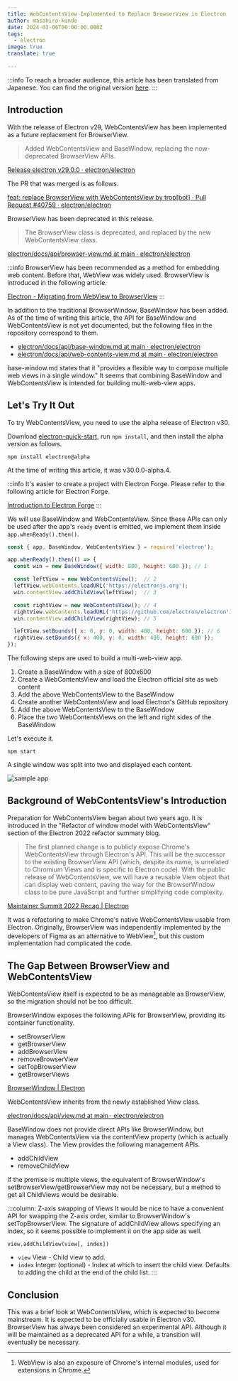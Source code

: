```yaml
---
title: WebContentsView Implemented to Replace BrowserView in Electron
author: masahiro-kondo
date: 2024-03-06T00:00:00.000Z
tags:
  - electron
image: true
translate: true

---
```


:::info
To reach a broader audience, this article has been translated from Japanese.
You can find the original version [here](https://developer.mamezou-tech.com/blogs/2024/03/06/electron-webcontentsview/).
:::



## Introduction

With the release of Electron v29, WebContentsView has been implemented as a future replacement for BrowserView.

> Added WebContentsView and BaseWindow, replacing the now-deprecated BrowserView APIs.

[Release electron v29.0.0 · electron/electron](https://github.com/electron/electron/releases/tag/v29.0.0)

The PR that was merged is as follows.

[feat: replace BrowserView with WebContentsView by trop[bot] · Pull Request #40759 · electron/electron](https://github.com/electron/electron/pull/40759)

BrowserView has been deprecated in this release.

> The BrowserView class is deprecated, and replaced by the new WebContentsView class.

[electron/docs/api/browser-view.md at main · electron/electron](https://github.com/electron/electron/blob/main/docs/api/browser-view.md)

:::info
BrowserView has been recommended as a method for embedding web content. Before that, WebView was widely used. BrowserView is introduced in the following article.

[Electron - Migrating from WebView to BrowserView](/blogs/2022/01/07/electron-browserview/)
:::

In addition to the traditional BrowserWindow, BaseWindow has been added. As of the time of writing this article, the API for BaseWindow and WebContentsView is not yet documented, but the following files in the repository correspond to them.

- [electron/docs/api/base-window.md at main · electron/electron](https://github.com/electron/electron/blob/main/docs/api/base-window.md)
- [electron/docs/api/web-contents-view.md at main · electron/electron](https://github.com/electron/electron/blob/main/docs/api/web-contents-view.md)

base-window.md states that it "provides a flexible way to compose multiple web views in a single window." It seems that combining BaseWindow and WebContentsView is intended for building multi-web-view apps.

## Let's Try It Out

To try WebContentsView, you need to use the alpha release of Electron v30.

Download [electron-quick-start](https://github.com/electron/electron-quick-start), run `npm install`, and then install the alpha version as follows.

```shell
npm install electron@alpha
```

At the time of writing this article, it was v30.0.0-alpha.4.

:::info
It's easier to create a project with Electron Forge. Please refer to the following article for Electron Forge.

[Introduction to Electron Forge](/blogs/2024/01/29/electron-forge-introduction/)
:::

We will use BaseWindow and WebContentsView. Since these APIs can only be used after the app's `ready` event is emitted, we implement them inside `app.whenReady().then()`.

```javascript:index.js
const { app, BaseWindow, WebContentsView } = require('electron');

app.whenReady().then(() => {
  const win = new BaseWindow({ width: 800, height: 600 }); // 1

  const leftView = new WebContentsView();  // 2
  leftView.webContents.loadURL('https://electronjs.org');
  win.contentView.addChildView(leftView);  // 3

  const rightView = new WebContentsView(); // 4
  rightView.webContents.loadURL('https://github.com/electron/electron');
  win.contentView.addChildView(rightView); // 5

  leftView.setBounds({ x: 0, y: 0, width: 400, height: 600 }); // 6
  rightView.setBounds({ x: 400, y: 0, width: 400, height: 600 });
});
```
The following steps are used to build a multi-web-view app.

1. Create a BaseWindow with a size of 800x600
2. Create a WebContentsView and load the Electron official site as web content
3. Add the above WebContentsView to the BaseWindow
4. Create another WebContentsView and load Electron's GitHub repository
5. Add the above WebContentsView to the BaseWindow
6. Place the two WebContentsViews on the left and right sides of the BaseWindow

Let's execute it.

```shell
npm start
```

A single window was split into two and displayed each content.

![sample app](https://i.gyazo.com/73b2a9b15ad4c33b911254d2dc9e42a9.png)

## Background of WebContentsView's Introduction
Preparation for WebContentsView began about two years ago. It is introduced in the "Refactor of window model with WebContentsView" section of the Electron 2022 refactor summary blog.

> The first planned change is to publicly expose Chrome's WebContentsView through Electron's API. This will be the successor to the existing BrowserView API (which, despite its name, is unrelated to Chromium Views and is specific to Electron code). With the public release of WebContentsView, we will have a reusable View object that can display web content, paving the way for the BrowserWindow class to be pure JavaScript and further simplifying code complexity.

[Maintainer Summit 2022 Recap | Electron](https://www.electronjs.org/ja/blog/maintainer-summit-2022-recap)

It was a refactoring to make Chrome's native WebContentsView usable from Electron. Originally, BrowserView was independently implemented by the developers of Figma as an alternative to WebView[^1], but this custom implementation had complicated the code.

[^1]: WebView is also an exposure of Chrome's internal modules, used for extensions in Chrome.

## The Gap Between BrowserView and WebContentsView
WebContentsView itself is expected to be as manageable as BrowserView, so the migration should not be too difficult.

BrowserWindow exposes the following APIs for BrowserView, providing its container functionality.

- setBrowserView
- getBrowserView
- addBrowserView
- removeBrowserView
- setTopBrowserView
- getBrowserViews

[BrowserWindow | Electron](https://www.electronjs.org/ja/docs/latest/api/browser-window)

WebContentsView inherits from the newly established View class.

[electron/docs/api/view.md at main · electron/electron](https://github.com/electron/electron/blob/main/docs/api/view.md)

BaseWindow does not provide direct APIs like BrowserWindow, but manages WebContentsView via the contentView property (which is actually a View class). The View provides the following management APIs.

- addChildView
- removeChildView

If the premise is multiple views, the equivalent of BrowserWindow's setBrowserView/getBrowserView may not be necessary, but a method to get all ChildViews would be desirable.

:::column: Z-axis swapping of Views
It would be nice to have a convenient API for swapping the Z-axis order, similar to BrowserWindow's setTopBrowserView. The signature of addChildView allows specifying an index, so it seems possible to implement it on the app side as well.

`view.addChildView(view[, index])`
 - `view` View - Child view to add.
 - `index` Integer (optional) - Index at which to insert the child view. Defaults to adding the child at the end of the child list.
:::

## Conclusion
This was a brief look at WebContentsView, which is expected to become mainstream. It is expected to be officially usable in Electron v30.
BrowserView has always been considered an experimental API. Although it will be maintained as a deprecated API for a while, a transition will eventually be necessary.
